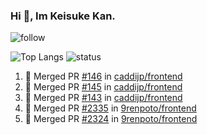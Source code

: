### Hi 👋, Im Keisuke Kan.

<!--
**9renpoto/9renpoto** is a ✨ _special_ ✨ repository because its `README.md` (this file) appears on your GitHub profile.

Here are some ideas to get you started:

- 🔭 I’m currently working on ...
- 🌱 I’m currently learning ...
- 👯 I’m looking to collaborate on ...
- 🤔 I’m looking for help with ...
- 💬 Ask me about ...
- 📫 How to reach me: ...
- 😄 Pronouns: ...
- ⚡ Fun fact: ...
-->

![follow](https://img.shields.io/github/followers/9renpoto?label=Follow&style=social)

![Top Langs](https://github-readme-stats.vercel.app/api/top-langs/?username=9renpoto&hide=html&layout=compact)
![status](https://github-readme-stats.vercel.app/api?username=9renpoto&show_icons=true&count_private=true&hide=issues,contribs)

<!--START_SECTION:activity-->
1. 🎉 Merged PR [#146](https://github.com/caddijp/frontend/pull/146) in [caddijp/frontend](https://github.com/caddijp/frontend)
2. 🎉 Merged PR [#145](https://github.com/caddijp/frontend/pull/145) in [caddijp/frontend](https://github.com/caddijp/frontend)
3. 🎉 Merged PR [#143](https://github.com/caddijp/frontend/pull/143) in [caddijp/frontend](https://github.com/caddijp/frontend)
4. 🎉 Merged PR [#2335](https://github.com/9renpoto/frontend/pull/2335) in [9renpoto/frontend](https://github.com/9renpoto/frontend)
5. 🎉 Merged PR [#2324](https://github.com/9renpoto/frontend/pull/2324) in [9renpoto/frontend](https://github.com/9renpoto/frontend)
<!--END_SECTION:activity-->

